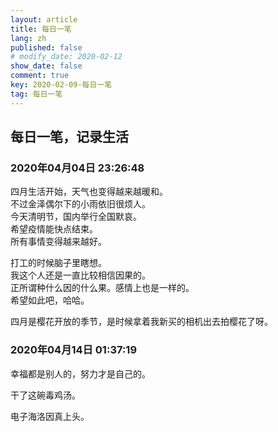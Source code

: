 ```yaml
---
layout: article
title: 每日一笔
lang: zh
published: false
# modify_date: 2020-02-12
show_date: false
comment: true
key: 2020-02-09-每日一笔
tag: 每日一笔
---
```


## 每日一笔，记录生活
### 2020年04月04日 23:26:48
四月生活开始，天气也变得越来越暖和。  
不过金泽偶尔下的小雨依旧很烦人。  
今天清明节，国内举行全国默哀。  
希望疫情能快点结束。   
所有事情变得越来越好。  

打工的时候脑子里瞎想。  
我这个人还是一直比较相信因果的。  
正所谓种什么因的什么果。感情上也是一样的。  
希望如此吧，哈哈。 

四月是樱花开放的季节，是时候拿着我新买的相机出去拍樱花了呀。  

### 2020年04月14日 01:37:19
幸福都是别人的，努力才是自己的。

干了这碗毒鸡汤。  

电子海洛因真上头。  